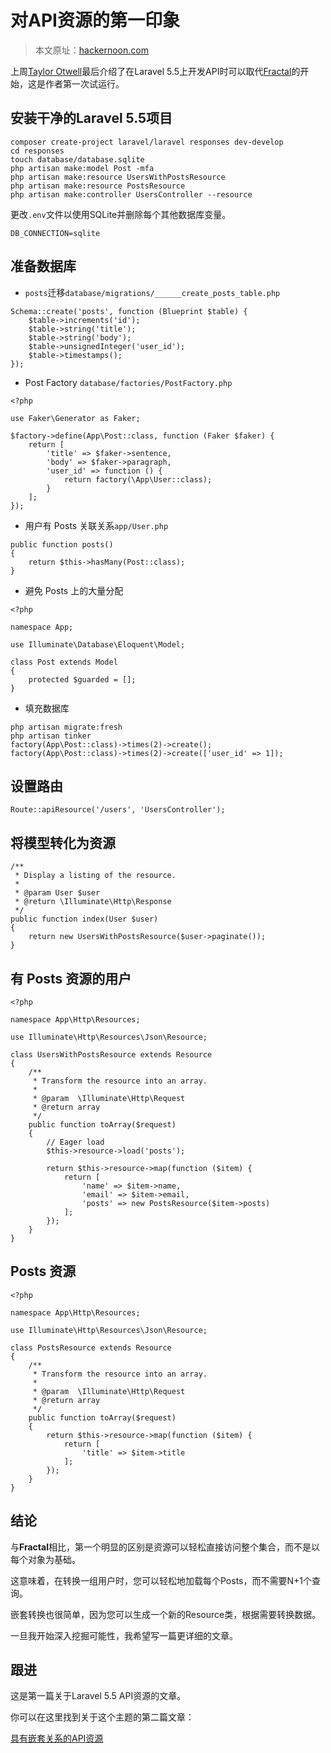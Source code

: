 # 对API资源的第一印象

> 本文原址：[hackernoon.com](https://hackernoon.com/first-impressions-on-laravel-api-resources-4869b73b7847)

上周[Taylor Otwell](https://medium.com/@taylorotwell)最后介绍了在Laravel 5.5上开发API时可以取代[Fractal](http://fractal.thephpleague.com/transformers/)的开始，这是作者第一次试运行。

## 安装干净的Laravel 5.5项目

```
composer create-project laravel/laravel responses dev-develop
cd responses
touch database/database.sqlite
php artisan make:model Post -mfa
php artisan make:resource UsersWithPostsResource
php artisan make:resource PostsResource
php artisan make:controller UsersController --resource
```

更改`.env`文件以使用SQLite并删除每个其他数据库变量。

```
DB_CONNECTION=sqlite
```

## 准备数据库

* `posts`迁移`database/migrations/______create_posts_table.php`

```
Schema::create('posts', function (Blueprint $table) {
    $table->increments('id');
    $table->string('title');
    $table->string('body');
    $table->unsignedInteger('user_id');
    $table->timestamps();
});
```


* Post Factory `database/factories/PostFactory.php`

```
<?php

use Faker\Generator as Faker;

$factory->define(App\Post::class, function (Faker $faker) {
    return [
        'title' => $faker->sentence,
        'body' => $faker->paragraph,
        'user_id' => function () {
            return factory(\App\User::class);
        }
    ];
});
```


* 用户有 Posts 关联关系`app/User.php`

```
public function posts()
{
    return $this->hasMany(Post::class);
}
```

* 避免 Posts 上的大量分配

```
<?php

namespace App;

use Illuminate\Database\Eloquent\Model;

class Post extends Model
{
    protected $guarded = [];
}
```

* 填充数据库

```
php artisan migrate:fresh
php artisan tinker
factory(App\Post::class)->times(2)->create();
factory(App\Post::class)->times(2)->create(['user_id' => 1]);
```

## 设置路由

```
Route::apiResource('/users', 'UsersController');
```

## 将模型转化为资源

```
/**
 * Display a listing of the resource.
 *
 * @param User $user
 * @return \Illuminate\Http\Response
 */
public function index(User $user)
{
    return new UsersWithPostsResource($user->paginate());
}
```

## 有 Posts 资源的用户

```
<?php

namespace App\Http\Resources;

use Illuminate\Http\Resources\Json\Resource;

class UsersWithPostsResource extends Resource
{
    /**
     * Transform the resource into an array.
     *
     * @param  \Illuminate\Http\Request
     * @return array
     */
    public function toArray($request)
    {
        // Eager load
        $this->resource->load('posts');

        return $this->resource->map(function ($item) {
            return [
                'name' => $item->name,
                'email' => $item->email,
                'posts' => new PostsResource($item->posts)
            ];
        });
    }
}
```
## Posts 资源

```
<?php

namespace App\Http\Resources;

use Illuminate\Http\Resources\Json\Resource;

class PostsResource extends Resource
{
    /**
     * Transform the resource into an array.
     *
     * @param  \Illuminate\Http\Request
     * @return array
     */
    public function toArray($request)
    {
        return $this->resource->map(function ($item) {
            return [
                'title' => $item->title
            ];
        });
    }
}
```

## 结论
与**Fractal**相比，第一个明显的区别是资源可以轻松直接访问整个集合，而不是以每个对象为基础。

这意味着，在转换一组用户时，您可以轻松地加载每个Posts，而不需要N+1个查询。

嵌套转换也很简单，因为您可以生成一个新的Resource类，根据需要转换数据。

一旦我开始深入挖掘可能性，我希望写一篇更详细的文章。

## 跟进

这是第一篇关于Laravel 5.5 API资源的文章。

你可以在这里找到关于这个主题的第二篇文章：

[具有嵌套关系的API资源](/laravel/api/reusable-api-resource-with-nested-relationship-laravel-5-5.md)